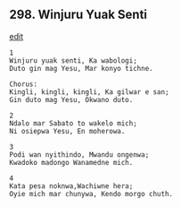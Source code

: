 
## 298.  Winjuru Yuak Senti
[edit](https://docs.google.com/document/d/1VCntHyCVu%2D3mCn5GVv6DcQaj8QTJn8Ya/edit?mode=html)



    1
    Winjuru yuak senti, Ka wabologi;
    Duto gin mag Yesu, Mar konyo tichne.

    Chorus:
    Kingli, kingli, kingli, Ka gilwar e san;
    Gin duto mag Yesu, Okwano duto.

    2
    Ndalo mar Sabato to wakelo mich;
    Ni osiepwa Yesu, En moherowa.

    3
    Podi wan nyithindo, Mwandu ongenwa;
    Kwadoko madongo Wanamedne mich.

    4
    Kata pesa noknwa,Wachiwne hera;
    Oyie mich mar chunywa, Kendo morgo chuth.

